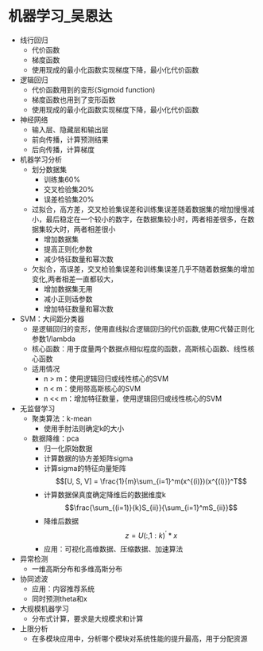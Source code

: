 # 机器学习_吴恩达

- 线行回归
	- 代价函数
	- 梯度函数
	- 使用现成的最小化函数实现梯度下降，最小化代价函数
- 逻辑回归
	- 代价函数用到的变形(Sigmoid function)
	- 梯度函数也用到了变形函数
	- 使用现成的最小化函数实现梯度下降，最小化代价函数
- 神经网络
	- 输入层、隐藏层和输出层
	- 前向传播，计算预测结果
	- 后向传播，计算梯度
- 机器学习分析
	- 划分数据集
		- 训练集60%
		- 交叉检验集20%
		- 误差检验集20%
	- 过拟合，高方差，交叉检验集误差和训练集误差随着数据集的增加慢慢减小，最后稳定在一个较小的数字，在数据集较小时，两者相差很多，在数据集较大时，两者相差很小
		- 增加数据集
		- 提高正则化参数
		- 减少特征数量和幂次数
	- 欠拟合，高误差，交叉检验集误差和训练集误差几乎不随着数据集的增加变化,两者相差一直都较大，
		- 增加数据集无用
		- 减小正则话参数
		- 增加特征数量和幂次数
- SVM：大间距分类器
	- 是逻辑回归的变形，使用直线拟合逻辑回归的代价函数,使用C代替正则化参数1/lambda
	- 核心函数：用于度量两个数据点相似程度的函数，高斯核心函数、线性核心函数
	- 适用情况
		- n > m：使用逻辑回归或线性核心的SVM
		- n < m：使用带高斯核心的SVM
		- n << m：增加特征数量，使用逻辑回归或线性核心的SVM
- 无监督学习
	- 聚类算法：k-mean
		- 使用手肘法则确定k的大小
	- 数据降维：pca
		- 归一化原始数据
		- 计算数据的协方差矩阵sigma
		- 计算sigma的特征向量矩阵 $$[U, S, V] = \frac{1}{m}\sum_{i=1}^m(x^{(i)})(x^{(i)})^T$$
		- 计算数据保真度确定降维后的数据维度k $$\frac{\sum_{(i=1)}{k}S_{ii}}{\sum_{i=1}^mS_{ii}}$$
		- 降维后数据$$z = U(:,1:k)^' * x$$
		- 应用：可视化高维数据、压缩数据、加速算法
- 异常检测
	- 一维高斯分布和多维高斯分布
- 协同滤波
	- 应用：内容推荐系统
	- 同时预测theta和x
- 大规模机器学习
	- 分布式计算，要求是大规模求和计算
- 上限分析
	- 在多模块应用中，分析哪个模块对系统性能的提升最高，用于分配资源
